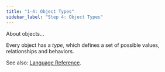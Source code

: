 ```yaml
---
title: "1-4: Object Types"
sidebar_label: "Step 4: Object Types"
---
```


About objects...

Every object has a _type_, which defines a set of possible values, relationships and behaviors.

See also: [Language Reference](/docs/ref/object-types).

